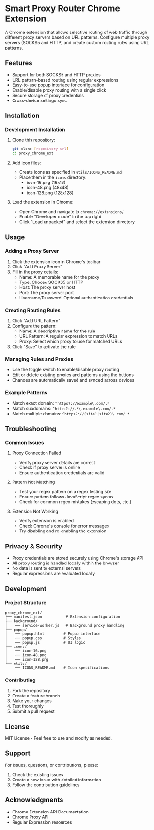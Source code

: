 # Smart Proxy Router Chrome Extension

A Chrome extension that allows selective routing of web traffic through different proxy servers based on URL patterns. Configure multiple proxy servers (SOCKS5 and HTTP) and create custom routing rules using URL patterns.

## Features

- Support for both SOCKS5 and HTTP proxies
- URL pattern-based routing using regular expressions
- Easy-to-use popup interface for configuration
- Enable/disable proxy routing with a single click
- Secure storage of proxy credentials
- Cross-device settings sync

## Installation

### Development Installation

1. Clone this repository:
   ```bash
   git clone [repository-url]
   cd proxy_chrome_ext
   ```

2. Add icon files:
   - Create icons as specified in `utils/ICONS_README.md`
   - Place them in the `icons` directory:
     - icon-16.png (16x16)
     - icon-48.png (48x48)
     - icon-128.png (128x128)

3. Load the extension in Chrome:
   - Open Chrome and navigate to `chrome://extensions/`
   - Enable "Developer mode" in the top right
   - Click "Load unpacked" and select the extension directory

## Usage

### Adding a Proxy Server

1. Click the extension icon in Chrome's toolbar
2. Click "Add Proxy Server"
3. Fill in the proxy details:
   - Name: A memorable name for the proxy
   - Type: Choose SOCKS5 or HTTP
   - Host: The proxy server host
   - Port: The proxy server port
   - Username/Password: Optional authentication credentials

### Creating Routing Rules

1. Click "Add URL Pattern"
2. Configure the pattern:
   - Name: A descriptive name for the rule
   - URL Pattern: A regular expression to match URLs
   - Proxy: Select which proxy to use for matched URLs
3. Click "Save" to activate the rule

### Managing Rules and Proxies

- Use the toggle switch to enable/disable proxy routing
- Edit or delete existing proxies and patterns using the buttons
- Changes are automatically saved and synced across devices

### Example Patterns

- Match exact domain: `^https?://example\.com/.*`
- Match subdomains: `^https?://.*\.example\.com/.*`
- Match multiple domains: `^https?://(site1|site2)\.com/.*`

## Troubleshooting

### Common Issues

1. Proxy Connection Failed
   - Verify proxy server details are correct
   - Check if proxy server is online
   - Ensure authentication credentials are valid

2. Pattern Not Matching
   - Test your regex pattern on a regex testing site
   - Ensure pattern follows JavaScript regex syntax
   - Check for common regex mistakes (escaping dots, etc.)

3. Extension Not Working
   - Verify extension is enabled
   - Check Chrome's console for error messages
   - Try disabling and re-enabling the extension

## Privacy & Security

- Proxy credentials are stored securely using Chrome's storage API
- All proxy routing is handled locally within the browser
- No data is sent to external servers
- Regular expressions are evaluated locally

## Development

### Project Structure

```
proxy_chrome_ext/
├── manifest.json           # Extension configuration
├── background/
│   └── service-worker.js   # Background proxy handling
├── popup/
│   ├── popup.html         # Popup interface
│   ├── popup.css          # Styles
│   └── popup.js           # UI logic
├── icons/
│   ├── icon-16.png
│   ├── icon-48.png
│   └── icon-128.png
└── utils/
    └── ICONS_README.md    # Icon specifications
```

### Contributing

1. Fork the repository
2. Create a feature branch
3. Make your changes
4. Test thoroughly
5. Submit a pull request

## License

MIT License - Feel free to use and modify as needed.

## Support

For issues, questions, or contributions, please:
1. Check the existing issues
2. Create a new issue with detailed information
3. Follow the contribution guidelines

## Acknowledgments

- Chrome Extension API Documentation
- Chrome Proxy API
- Regular Expression resources
